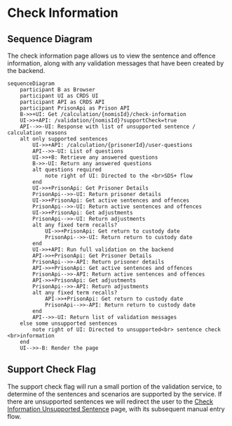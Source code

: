 # Check Information

## Sequence Diagram
The check information page allows us to view the sentence and offence information, along with any validation
messages that have been created by the backend.
```mermaid
sequenceDiagram
    participant B as Browser
    participant UI as CRDS UI
    participant API as CRDS API
    participant PrisonApi as Prison API
    B->>+UI: Get /calculation/{nomisId}/check-information
    UI->>+API: /validation/{nomisId}?supportCheck=true
    API-->>-UI: Response with list of unsupported sentence / calculation reasons
    alt only supported sentences
        UI->>+API: /calculation/{prisonerId}/user-questions
        API-->>-UI: List of questions
        UI->>+B: Retrieve any answered questions
        B->>-UI: Return any answered questions
        alt questions required
            note right of UI: Directed to the <br>SDS+ flow
        end
        UI->>+PrisonApi: Get Prisoner Details
        PrisonApi-->>-UI: Return prisoner details
        UI->>+PrisonApi: Get active sentences and offences
        PrisonApi-->>-UI: Return active sentences and offences
        UI->>+PrisonApi: Get adjustments
        PrisonApi-->>-UI: Return adjustments
        alt any fixed term recalls?
            UI->>+PrisonApi: Get return to custody date
            PrisonApi-->>-UI: Return return to custody date
        end
        UI->>+API: Run full validation on the backend
        API->>+PrisonApi: Get Prisoner Details
        PrisonApi-->>-API: Return prisoner details
        API->>+PrisonApi: Get active sentences and offences
        PrisonApi-->>-API: Return active sentences and offences
        API->>+PrisonApi: Get adjustments
        PrisonApi-->>-API: Return adjustments
        alt any fixed term recalls?
            API->>+PrisonApi: Get return to custody date
            PrisonApi-->>-API: Return return to custody date
        end
        API-->>-UI: Return list of validation messages
    else some unsupported sentences
        note right of UI: Directed to unsupported<br> sentence check <br>information
    end
    UI-->>-B: Render the page
```

## Support Check Flag
The support check flag will run a small portion of the validation service, to determine of the sentences and scenarios are supported by the service.
If there are unsupported sentences we will redirect the user to the [Check Information Unsupported Sentence](check-information-unsupported-sentence.md) page, with its subsequent manual entry flow.